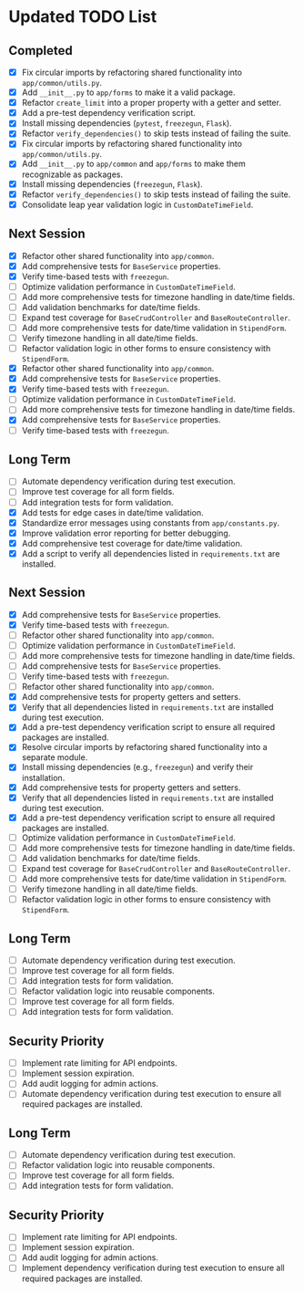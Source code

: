 # Updated TODO List

## Completed
- [x] Fix circular imports by refactoring shared functionality into `app/common/utils.py`.
- [x] Add `__init__.py` to `app/forms` to make it a valid package.
- [x] Refactor `create_limit` into a proper property with a getter and setter.
- [x] Add a pre-test dependency verification script.
- [x] Install missing dependencies (`pytest`, `freezegun`, `Flask`).
- [x] Refactor `verify_dependencies()` to skip tests instead of failing the suite.
- [x] Fix circular imports by refactoring shared functionality into `app/common/utils.py`.
- [x] Add `__init__.py` to `app/common` and `app/forms` to make them recognizable as packages.
- [x] Install missing dependencies (`freezegun`, `Flask`).
- [x] Refactor `verify_dependencies()` to skip tests instead of failing the suite.
- [x] Consolidate leap year validation logic in `CustomDateTimeField`.

## Next Session
- [x] Refactor other shared functionality into `app/common`.
- [x] Add comprehensive tests for `BaseService` properties.
- [x] Verify time-based tests with `freezegun`.
- [ ] Optimize validation performance in `CustomDateTimeField`.
- [ ] Add more comprehensive tests for timezone handling in date/time fields.
- [ ] Add validation benchmarks for date/time fields.
- [ ] Expand test coverage for `BaseCrudController` and `BaseRouteController`.
- [ ] Add more comprehensive tests for date/time validation in `StipendForm`.
- [ ] Verify timezone handling in all date/time fields.
- [ ] Refactor validation logic in other forms to ensure consistency with `StipendForm`.
- [x] Refactor other shared functionality into `app/common`.
- [x] Add comprehensive tests for `BaseService` properties.
- [x] Verify time-based tests with `freezegun`.
- [ ] Optimize validation performance in `CustomDateTimeField`.
- [ ] Add more comprehensive tests for timezone handling in date/time fields.
- [x] Add comprehensive tests for `BaseService` properties.
- [ ] Verify time-based tests with `freezegun`.

## Long Term
- [ ] Automate dependency verification during test execution.
- [ ] Improve test coverage for all form fields.
- [ ] Add integration tests for form validation.
- [x] Add tests for edge cases in date/time validation.
- [x] Standardize error messages using constants from `app/constants.py`.
- [x] Improve validation error reporting for better debugging.
- [x] Add comprehensive test coverage for date/time validation.
- [x] Add a script to verify all dependencies listed in `requirements.txt` are installed.

## Next Session
- [x] Add comprehensive tests for `BaseService` properties.
- [x] Verify time-based tests with `freezegun`.
- [ ] Refactor other shared functionality into `app/common`.
- [ ] Optimize validation performance in `CustomDateTimeField`.
- [ ] Add more comprehensive tests for timezone handling in date/time fields.
- [ ] Add comprehensive tests for `BaseService` properties.
- [ ] Verify time-based tests with `freezegun`.
- [ ] Refactor other shared functionality into `app/common`.
- [x] Add comprehensive tests for property getters and setters.
- [x] Verify that all dependencies listed in `requirements.txt` are installed during test execution.
- [x] Add a pre-test dependency verification script to ensure all required packages are installed.
- [x] Resolve circular imports by refactoring shared functionality into a separate module.
- [x] Install missing dependencies (e.g., `freezegun`) and verify their installation.
- [x] Add comprehensive tests for property getters and setters.
- [x] Verify that all dependencies listed in `requirements.txt` are installed during test execution.
- [x] Add a pre-test dependency verification script to ensure all required packages are installed.
- [ ] Optimize validation performance in `CustomDateTimeField`.
- [ ] Add more comprehensive tests for timezone handling in date/time fields.
- [ ] Add validation benchmarks for date/time fields.
- [ ] Expand test coverage for `BaseCrudController` and `BaseRouteController`.
- [ ] Add more comprehensive tests for date/time validation in `StipendForm`.
- [ ] Verify timezone handling in all date/time fields.
- [ ] Refactor validation logic in other forms to ensure consistency with `StipendForm`.

## Long Term
- [ ] Automate dependency verification during test execution.
- [ ] Improve test coverage for all form fields.
- [ ] Add integration tests for form validation.
- [ ] Refactor validation logic into reusable components.
- [ ] Improve test coverage for all form fields.
- [ ] Add integration tests for form validation.

## Security Priority
- [ ] Implement rate limiting for API endpoints.
- [ ] Implement session expiration.
- [ ] Add audit logging for admin actions.
- [ ] Automate dependency verification during test execution to ensure all required packages are installed.

## Long Term
- [ ] Automate dependency verification during test execution.
- [ ] Refactor validation logic into reusable components.
- [ ] Improve test coverage for all form fields.
- [ ] Add integration tests for form validation.

## Security Priority
- [ ] Implement rate limiting for API endpoints.
- [ ] Implement session expiration.
- [ ] Add audit logging for admin actions.
- [ ] Implement dependency verification during test execution to ensure all required packages are installed.
